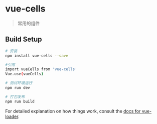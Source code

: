 # vue-cells

> 常用的组件

## Build Setup

``` bash
# 安装
npm install vue-cells --save

#引用
import vueCells from 'vue-cells'
Vue.use(vueCells)

# 测试环境运行
npm run dev

# 打包发布
npm run build
```

For detailed explanation on how things work, consult the [docs for vue-loader](http://vuejs.github.io/vue-loader).

